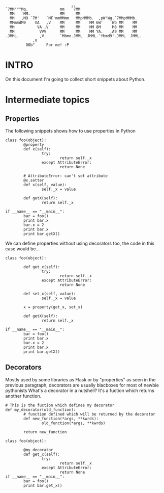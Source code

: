                                                        
                                 ,,                           
    `7MM"""Mq.              mm   `7MM                           
      MM   `MM.             MM     MM                           
      MM   ,M9 `7M'   `MF'mmMMmm   MMpMMMb.  ,pW"Wq.`7MMpMMMb.  
      MMmmdM9    VA   ,V    MM     MM    MM 6W'   `Wb MM    MM  
      MM          VA ,V     MM     MM    MM 8M     M8 MM    MM  
      MM           VVV      MM     MM    MM YA.   ,A9 MM    MM  
    .JMML.         ,V       `Mbmo.JMML  JMML.`Ybmd9'.JMML  JMML.
                ,V                                            
             OOb"     For me! :P                                             

# INTRO #
On this document I'm going to collect short snippets about Python.


# Intermediate topics #

## Properties ##
The following snippets shows how to use properties in Python

````
class foo(object):
        @property
        def x(self):
                try:
                        return self._x
                except AttributeError:
                        return None

        # AttributeError: can't set attribute
        @x.setter
        def x(self, value):
                self._x = value

        def getX(self):
                return self._x

if __name__ == "__main__":
        bar = foo()
        print bar.x
        bar.x = 2
        print bar.x
        print bar.getX()
````

We can define properties without using decorators too, the code in this case would be...
````
class foo(object):

        def get_x(self):
                try:
                        return self._x
                except AttributeError:
                        return None

        def set_x(self, value):
                self._x = value

        x = property(get_x, set_x)

        def getX(self):
                return self._x

if __name__ == "__main__":
        bar = foo()
        print bar.x
        bar.x = 2
        print bar.x
        print bar.getX()
````

## Decorators ##
Mostly used by some libraries as Flask or by "properties" as seen in the previous paragraph, decorators are usually blacboxes for most of newbie pythonists
What's a decorator in a nutshell? It's a fuction which returns another function.


````
# This is the fuction which defines my decorator
def my_decorator(old_function):
        # function defined which will be returned by the decorator
        def new_function(*args, **kwrds):
                old_function(*args, **kwrds)
                
        return new_function

class foo(object):

        @my_decorator
        def get_x(self):
                try:
                        return self._x
                except AttributeError:
                        return None
if __name__ == "__main__":
        bar = foo()
        print bar.get_x()
````

